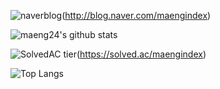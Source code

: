 ![naverblog](https://img.sheilds.io/badge/naverblog-badge?style=flat-square&logo=Blogger&logoColor=white)(http://blog.naver.com/maengindex)

![maeng24's github stats](https://github-readme-stats.vercel.app/api?username=maeng24&show_icons=true&title_color=99ffff&icon_color=6699ff&text_color=ffffff&bg_color=6666ff)

![SolvedAC tier](http://mazassumnida.wtf/api/generate_badge?boj={})(https://solved.ac/maengindex)

![Top Langs](https://github-readme-stats.vercel.app/api/top-langs/?username=maeng24&layout=compact&hide=csharp)


<!--
### Hi there 👋
**maeng24/maeng24** is a ✨ _special_ ✨ repository because its `README.md` (this file) appears on your GitHub profile.

Here are some ideas to get you started:

- 🔭 I’m currently working on ...
- 🌱 I’m currently learning ...
- 👯 I’m looking to collaborate on ...
- 🤔 I’m looking for help with ...
- 💬 Ask me about ...
- 📫 How to reach me: ...
- 😄 Pronouns: ...
- ⚡ Fun fact: ...
-->

